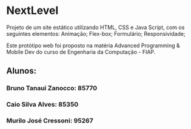 # NextLevel

Projeto de um site estático utilizando HTML, CSS e Java Script, com os seguintes elementos:
Animação;
Flex-box;
Formulário;
Responsividade;

Este protótipo web foi proposto na matéria Advanced Programming & Mobile Dev do curso de Engenharia da Computação - FIAP.


## Alunos:

### Bruno Tanaui Zanocco: 85770
### Caio Silva Alves: 85350
### Murilo José Cressoni: 95267
